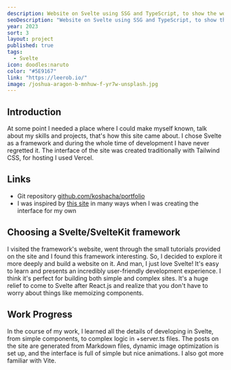 ```yaml
---
description: Website on Svelte using SSG and TypeScript, to show the world my portfolio and gained experience as a frontend developer.
seoDescription: "Website on Svelte using SSG and TypeScript, to show the world my portfolio and gained experience as a frontend developer."
year: 2023
sort: 3
layout: project
published: true
tags:
  - Svelte
icon: doodles:naruto
color: "#5E9167"
link: "https://leerob.io/"
image: /joshua-aragon-b-mnhuw-f-yr7w-unsplash.jpg
---
```


## Introduction

At some point I needed a place where I could make myself known, talk about my skills and projects, that's how this site came about. I chose Svelte as a framework and during the whole time of development I have never regretted it. The interface of the site was created traditionally with Tailwind CSS, for hosting I used Vercel.

## Links

- Git repository [github.com/koshacha/portfolio](https://github.com/koshacha/portfolio)
- I was inspired by [this site](https://leerob.io/) in many ways when I was creating the interface for my own

## Choosing a Svelte/SvelteKit framework

I visited the framework's website, went through the small tutorials provided on the site and I found this framework interesting. So, I decided to explore it more deeply and build a website on it. And man, I just love Svelte! It's easy to learn and presents an incredibly user-friendly development experience. I think it's perfect for building both simple and complex sites. It's a huge relief to come to Svelte after React.js and realize that you don't have to worry about things like memoizing components.

## Work Progress

In the course of my work, I learned all the details of developing in Svelte, from simple components, to complex logic in +server.ts files. The posts on the site are generated from Markdown files, dynamic image optimization is set up, and the interface is full of simple but nice animations. I also got more familiar with Vite.
